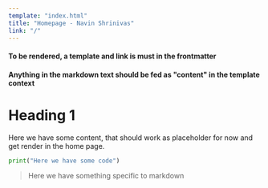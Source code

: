 ```yaml
---
template: "index.html"
title: "Homepage - Navin Shrinivas"
link: "/"
---
```

#### To be rendered, a template and link is must in the frontmatter

#### Anything in the markdown text should be fed as "content" in the template context

# Heading 1 

Here we have some content, that should work as placeholder for now and get render in the home page.

```python
print("Here we have some code")
```
> Here we have something specific to markdown
